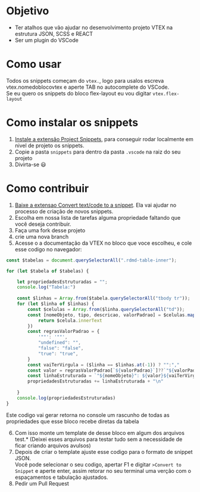# Objetivo

- Ter atalhos que vão ajudar no desenvolvimento projeto VTEX na estrutura JSON, SCSS e REACT
- Ser um plugin do VSCode


# Como usar

Todos os snippets começam do ``vtex.``, logo para usalos escreva vtex.nomedoblocovtex e aperte TAB no autocomplete do VSCode.<br/> Se eu quero os snippets do bloco flex-layout eu vou digitar ``vtex.flex-layout``

# Como instalar os snippets 

1. [Instale a extensão Project Snippets](https://marketplace.visualstudio.com/items?itemName=rebornix.project-snippets), para conseguir rodar localmente em nivel de projeto os snippets.
2. Copie a pasta ``snippets`` para dentro da pasta ``.vscode`` na raiz do seu projeto
3. Divirta-se 😃

# Como contribuir
1. [Baixe a extensao Convert text/code to a snippet](https://marketplace.visualstudio.com/items?itemName=nsfilho.tosnippet). Ela vai ajudar no processo de criação de novos snippets.
2. Escolha em nossa lista de tarefas alguma propriedade faltando que você deseja contribuir.
3. Faça uma fork desse projeto
4. crie uma nova branch
5. Acesse o a documentação da VTEX no bloco que voce escolheu, e cole esse codigo no navegador:
```js
const $tabelas = document.querySelectorAll(".rdmd-table-inner");

for (let $tabela of $tabelas) {

    let propriedadesEstruturadas = "";
    console.log("Tabela:")
    
    const $linhas = Array.from($tabela.querySelectorAll("tbody tr"));
    for (let $linha of $linhas) {
        const $celulas = Array.from($linha.querySelectorAll("td"));
        const [nomeObjeto, tipo, descricao, valorPadrao] = $celulas.map($celula => {
            return $celula.innerText
        })
        const regrasValorPadrao = {
            '""': '""',
            "undefined": "",
            "false": "false",
            "true": "true",
        }
        const vaiTerVirgula = ($linha == $linhas.at(-1)) ? "":","
        const valor = regrasValorPadrao[`${valorPadrao}`]??`"${valorPadrao}"`;
        const linhaEstruturada = `"${nomeObjeto}": ${valor}${vaiTerVirgula}`
        propriedadesEstruturadas += linhaEstruturada + "\n"
        
    }
    console.log(propriedadesEstruturadas)
}

```
Este codigo vai gerar retorna no console um rascunho de todas as propriedades que esse bloco recebe diretas da tabela

6. Com isso monte um template de desse bloco em algum dos arquivos test.* (Deixei esses arquivos para testar tudo sem a necessidade de ficar criando arquivos avulsos)
7. Depois de criar o template ajuste esse codigo para o formato de snippet JSON.<br/> Você pode selecionar o seu codigo, apertar F1 e digitar ``>Convert to Snippet`` e aperte enter, assim retorar no seu terminal uma verção com o espaçamentos e tabulação ajustados.
8. Pedir um Pull Request 